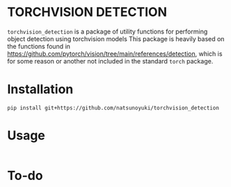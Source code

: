 # TORCHVISION DETECTION
`torchvision_detection` is a package of utility functions for performing object detection using torchvision models This package is heavily based on the functions found in https://github.com/pytorch/vision/tree/main/references/detection, which is for some reason or another not included in the standard `torch` package.

# Installation
```
pip install git+https://github.com/natsunoyuki/torchvision_detection
```

# Usage
```

```

# To-do
